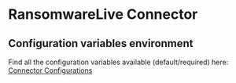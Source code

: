 # RansomwareLive Connector

<!--
General description of the connector
* What it does
* How it works
* Special requirements
* Use case description
* ...
-->

## Configuration variables environment

Find all the configuration variables available (default/required) here: [Connector Configurations](./__metadata__)